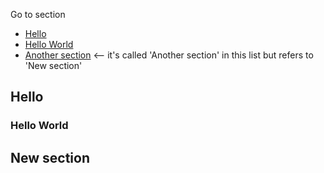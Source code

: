 Go to section
* [Hello](#hello)  
* [Hello World](#hello-world)
* [Another section](#new-section)    <-- it's called 'Another section' in this list but refers to 'New section'


## Hello

















































































































































### Hello World




























































































































































## New section
